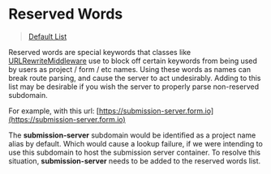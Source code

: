 # Reserved Words

> [Default List](/miscellaneous/variables.html#RESERVED_WORDS)

Reserved words are special keywords that classes like [URLRewriteMiddleware](/classes/UrlRewriteMiddleware.html) use to block off certain keywords from being used by users as project / form / etc names.
Using these words as names can break route parsing, and cause the server to act undesirably. Adding to this list may be desirable if you wish the server to properly parse non-reserved subdomain.

For example, with this url: [https://submission-server.form.io](https://submission-server.form.io)

The **submission-server** subdomain would be identified as a project name alias by default.
Which would cause a lookup failure, if we were intending to use this subdomain to host the submission server container.
To resolve this situation, **submission-server** needs to be added to the reserved words list.
